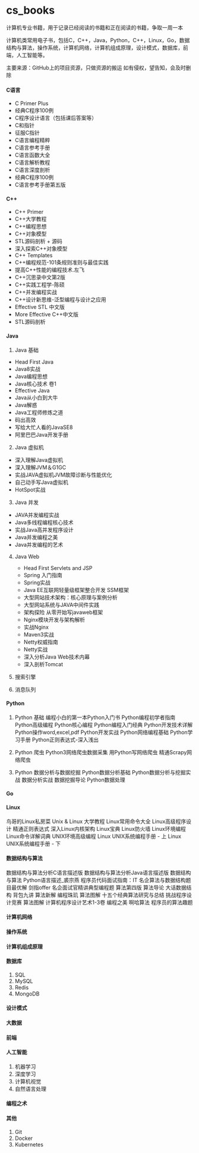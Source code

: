 # cs_books
计算机专业书籍，用于记录已经阅读的书籍和正在阅读的书籍，争取一周一本


计算机类常用电子书，包括C，C++，Java，Python，C++，Linux，Go，数据结构与算法，操作系统，计算机网络，计算机组成原理，设计模式，数据库，前端，人工智能等。

主要来源：GitHub上的项目资源，只做资源的搬运
如有侵权，望告知，会及时删除

#### C语言

+ C Primer Plus
+ 经典C程序100例
+ C程序设计语言（包括课后答案等）
+ C和指针
+ 征服C指针
+ C语言编程精粹
+ C语言参考手册
+ C语言函数大全
+ C语言解析教程
+ C语言深度剖析
+ 经典C程序100例
+ C语言参考手册第五版

#### C++

+ C++ Primer
+ C++大学教程
+ C++编程思想
+ C++对象模型
+ STL源码剖析 + 源码
+ 深入探索C++对象模型
+ C++ Templates
+ C++编程规范-101条规则准则与最佳实践
+ 提高C++性能的编程技术.左飞
+ C++沉思录中文第2版
+ C++实践工程学-陈硕
+ C++并发编程实战
+ C++设计新思维-泛型编程与设计之应用
+ Effective STL 中文版
+ More Effective C++中文版
+ STL源码剖析

#### Java

1. Java 基础
+ Head First Java
+ Java8实战
+ Java编程思想
+ Java核心技术 卷1
+ Effective Java
+ Java从小白到大牛
+ Java解惑
+ Java工程师修炼之道
+ 码出高效
+ 写给大忙人看的JavaSE8
+ 阿里巴巴Java开发手册

2. Java 虚拟机
+ 深入理解Java虚拟机
+ 深入理解JVM＆G1GC
+ 实战JAVA虚拟机JVM故障诊断与性能优化
+ 自己动手写Java虚拟机
+ HotSpot实战

3. Java 并发
+ JAVA并发编程实战
+ Java多线程编程核心技术
+ 实战Java高并发程序设计
+ Java并发编程之美
+ Java并发编程的艺术

4. Java Web
	+ Head First Servlets and JSP
	+ Spring 入门指南
	+ Spring实战
	+ Java EE互联网轻量级框架整合开发 SSM框架
	+ 大型网站技术架构：核心原理与案例分析
	+ 大型网站系统与JAVA中间件实践
	+ 架构探险 从零开始写javaweb框架
	+ Nginx模块开发与架构解析
	+ 实战Nginx
	+ Maven3实战
	+ Netty权威指南
	+ Netty实战
	+ 深入分析Java Web技术内幕
	+ 深入剖析Tomcat

5. 搜索引擎
6. 消息队列

#### Python

1. Python 基础
编程小白的第一本Python入门书
Python编程初学者指南
Python高级编程
Python核心编程
Python编程入门经典
Python开发技术详解
Python操作word,excel,pdf
Python开发实战
Python网络编程基础
Python学习手册
Python正则表达式-深入浅出

2. Python 爬虫
Python3网络爬虫数据采集
用Python写网络爬虫
精通Scrapy网络爬虫

3. Python 数据分析与数据挖掘
Python数据分析基础
Python数据分析与挖掘实战
数据分析实战
数据挖掘导论
Python数据处理

#### Go

#### Linux

鸟哥的Linux私房菜
Unix & Linux 大学教程
Linux常用命令大全
Linux高级程序设计
精通正则表达式
深入Linux内核架构
Linux宝典
Linux防火墙
Linux环境编程
Linux命令详解词典
UNIX环境高级编程
Linux UNIX系统编程手册 - 上
Linux UNIX系统编程手册 - 下

#### 数据结构与算法

数据结构与算法分析C语言描述版
数据结构与算法分析Java语言描述版
数据结构与算法 Python语言描述_裘宗燕
程序员代码面试指南：IT 名企算法与数据结构题目最优解
剑指offer 名企面试官精讲典型编程题
算法第四版
算法导论
大话数据结构
背包九讲
算法新解
编程珠玑
算法图解
十五个经典算法研究与总结
挑战程序设计竞赛
算法图解
计算机程序设计艺术1-3卷
编程之美
啊哈算法
程序员的算法趣题

#### 计算机网络

#### 操作系统

#### 计算机组成原理

#### 数据库

1. SQL
2. MySQL
3. Redis
4. MongoDB

#### 设计模式

#### 大数据

#### 前端

#### 人工智能
1. 机器学习
2. 深度学习
3. 计算机视觉
4. 自然语言处理

#### 编程之术

#### 其他

1. Git
2. Docker
3. Kubernetes